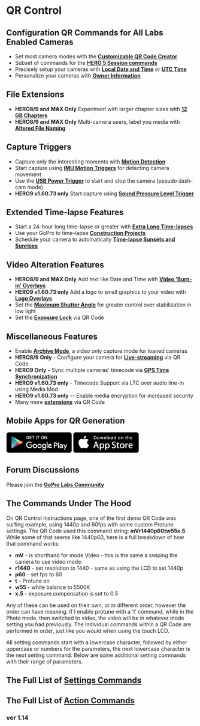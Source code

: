 # QR Control

## Configuration QR Commands for All Labs Enabled Cameras
* Set most camera modes with the [**Customizable QR Code Creator**](./custom)
* Subset of commands for the [**HERO 5 Session commands**](./session5)
* Precisely setup your cameras with [**Local Date and Time**](./precisiontime) or [**UTC Time**](./precisiontime_utc)
* Personalize your cameras with [**Owner Information**](./owner)

## File Extensions 
* **HERO8/9 and MAX Only** Experiment with larger chapter sizes with [**12 GB Chapters**](./chapters)
* **HERO8/9 and MAX Only** Multi-camera users, label you media with [**Altered File Naming**](./basename)

## Capture Triggers 
* Capture only the interesting moments with [**Motion Detection**](./motion)
* Start capture using [**IMU Motion Triggers**](./imutrigger) for detecting camera movement
* Use the [**USB Power Trigger**](./usb) to start and stop the camera (pseudo dash-cam mode)
* **HERO9 v1.60.73 only** Start capture using [**Sound Pressure Level Trigger**](./spltrigger)

## Extended Time-lapse Features
* Start a 24-hour long time-lapse or greater with [**Extra Long Time-lapses**](./longtimelapse)
* Use your GoPro to time-lapse [**Construction Projects**](./construction)
* Schedule your camera to automatically [**Time-lapse Sunsets and Sunrises**](./solartimelapse)

## Video Alteration Features
* **HERO8/9 and MAX Only** Add text like Date and Time with [**Video 'Burn-in' Overlays**](./overlays)
* **HERO9 v1.60.73 only** Add a logo to small graphics to your video with [**Logo Overlays**](./logo)
* Set the [**Maximum Shutter Angle**](./maxshut) for greater control over stabilization in low light
* Set the [**Exposure Lock**](./explock) via QR Code

## Miscellaneous Features
* Enable [**Archive Mode**](./archive), a video only capture mode for loaned cameras 
* **HERO8/9 Only** - Configure your camera for [**Live-streaming**](./rtmp) via QR Code
* **HERO9 Only** - Sync multiple cameras' timecode via [**GPS Time Synchronization**](./gpssync)
* **HERO9 v1.60.73 only** - Timecode Support via LTC over audio line-in using Media Mod 
* **HERO9 v1.60.73 only** -- Enable media encryption for increased security
* Many more [**extensions**](./extensions) via QR Code

## Mobile Apps for QR Generation

[![google play](google-play-823.png)](https://play.google.com/store/apps/details?id=com.miscdata.qrcontrol)
[![apple app store](apple-store-823.png)](https://apps.apple.com/us/app/gopro-app/id1518134202)

## Forum Discussions 

Please join the [**GoPro Labs Community**](https://community.gopro.com/t5/GoPro-Labs/bd-p/GoProLabs)

## The Commands Under The Hood 

On QR Control Instructions page, one of the first demo QR Code was surfing example, using 1440p and 60fps with some custom Protune settings. The QR Code used this command string: **mVr1440p60tw55x.5**. While some of that seems like 1440p60, here is a full breakdown of how that command works:

* **mV** - is shorthand for mode Video - this is the same a swiping the camera to use video mode.
* **r1440** - set resolution to 1440 - same as using the LCD to set 1440p
* **p60** - set fps to 60 
* **t** - Protune on
* **w55** - white balance to 5500K
* **x.5** - exposure compensation is set to 0.5
  
Any of these can be used on their own, or in different order, however the order can have meaning.  If I enable protune with a ‘t’ command, while in the Photo mode, then switched to video, the video will be in whatever mode setting you had previously. The individual commands within a QR Code are performed in order, just like you would when using the touch LCD.

All setting commands start with a lowercase character, followed by either uppercase or numbers for the parameters, the next lowercase character is the next setting command. Below are some additional setting commands with their range of parameters.

## The Full List of [**Settings Commands**](./settings)

## The Full List of [**Action Commands**](./actions)


### ver 1.14
